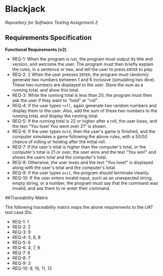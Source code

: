 # Blackjack

*Repository for Software Testing Assignment 2*

## Requirements Specification

**Functional Requirements (v2)**

- REQ-1: When the program is run, the program must output its title and version, and welcome the user. The program must then briefly explain the rules, in a sentence or two, and tell the user to press `ENTER` to play.
- REQ-2: 2 When the user presses `ENTER`, the program must randomly generate two numbers between 1 and 6 inclusive (simulating two dice). These two numbers are displayed to the user. Store the sum as a running total, and show this total.
- REQ-3: While the running total is less than 20, the program must then ask the user if they want to "hold" or "roll".
- REQ-4: If the user types `roll`, again generate two random numbers and display them to the user. Also, add the sum of these two numbers to the running total, and display the running total.
- REQ-5: If the running total is 22 or higher after a roll, the user loses, and the text "You lose! You went over 21" is shown.
- REQ-6: If the user types `hold`, then the user's game is finished, and the computer simulates a game following the above rules, with a 50/50 chance of rolling or holding after the initial roll.
- REQ-7: If the user's total is higher than the computer's total, or the computer's total is 21 or over, the user wins and the text "You win!" and shows the users total and the computer's total.
- REQ-8: Otherwise, the user loses and the text "You lose!" is displayed along with the user's total and the computer's total.
- REQ-9: If the user types `exit`, the program should terminate cleanly.
- REQ-10: If the user enters invalid input, such as an unexpected string, empty string, or a number, the program must say that the command was invalid, and ask them to re-enter their command.

##Traceability Matrix

The following traceability matrix maps the above requirements to the UAT test case IDs:

- REQ-1: 1
- REQ-2: 2
- REQ-3: 9
- REQ-4: 5, 6, 8
- REQ-5: 6
- REQ-6: 4, 7, 8
- REQ-7: 8
- REQ-8: 7
- REQ-9: 3
- REQ-10: 9, 10, 11, 12